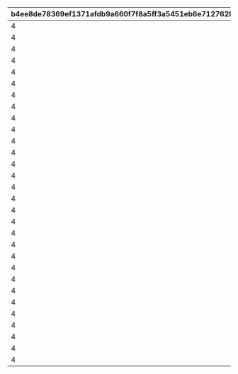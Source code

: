 |b4ee8de78369ef1371afdb9a660f7f8a5ff3a5451eb6e712762fe8de7b172667|d1fd1dd80e6835dba1b6bd32d37a6fab8d81e5ff32e31ac612a5e11b5e0044a9|c4328e64776ddcb120af07fb64eddd27e0364a8bfbc1cd75348b87cb69f9c563|04c4a3ef58b51d5fffe94be75969e1a167d72d8b1c2aa88a44a6084b0fc4c11b|233e541ef61bbe720d8cf300f2e288b04276febb142003e3d321c8eb612397d6|220dd1fd05308e016058e15e583a418acb0889727ab6de978d36372325e47320|1c9e9783d59d7f8bc5bef08c2efeb21a524def3dbf55f586c9cdf01a1a242917|e06e416487677828d98414eeb66f1be81066d6858704a2865a019511b95733a4|bb3a684b0873badaf69814605beaa9f3d2fd5a0e004ce282bd448f6513c3056a|9fa230fea55540ef3abac5958304008dadaf0d827f1f1c5aa9a80b89a9c20a3b|bb6da8df05d22b12a7ba8f646b5dc916a4a05c25e38da0eb4497c05d4421ecae|2737f7ce10e1b0425b90752ced08ea5e4a248cc6a54d230ab63dba74333c0592|03b290fee5934d8a04cac57d2032beb98c6592c9eb6949f190a2e86e4ea1aab1|85f82f4cf9c302c873f6593b4fd5c494752442500585058102a3b6c667f36fd5|c2a5aa8b6fa97c50a614f4477f76b0f1b85391a057fac1fc64c5f14b833f68b0|1daf97f948bb4f115abb83d766995f2ef9d7df7fd48959a585b4801a0390e8ad|f0306363f59db87c5f2d6cef922402f295447cba113058724d1aa163bca8b43f|14b90a34e373c94e0a1e25dc19a2d84a48b06063c3b4a96cd25a2dc657fa4a8e|
| --- | --- | --- | --- | --- | --- | --- | --- | --- | --- | --- | --- | --- | --- | --- | --- | --- | --- |
|4|300000|8|94002|91002|2|3|3|90005|150003|8|12|1001|2|100|20004|1|30|
|4|400000|60|94002|91002|2|3|3|90005|150004|8|12|1001|4|150|140001|2|30|
|4|500000|10|94002|91002|2|3|3|90005|150005|8|12|1001|2|150|20004|3|30|
|4|750000|90|94002|91002|2|3|3|90005|150006|8|12|1001|4|200|140001|4|30|
|4|1000000|1|94002|91002|2|3|3|90005|150007|8|12|1001|2|200|21951|5|30|
|4|300000|8|94002|91002|2|3|3|90005|150003|8|12|1002|2|100|20004|1|30|
|4|400000|60|94002|91002|2|3|3|90005|150004|8|12|1002|4|150|140001|2|30|
|4|500000|10|94002|91002|2|3|3|90005|150005|8|12|1002|2|150|20004|3|30|
|4|750000|90|94002|91002|2|3|3|90005|150006|8|12|1002|4|200|140001|4|30|
|4|1000000|1|94002|91002|2|3|3|90005|150007|8|12|1002|2|200|21951|5|30|
|4|300000|8|94002|91002|4|100|3|150004|150003|8|12|1003|2|50|20004|1|100|
|4|400000|60|94002|91002|2|5|3|90005|150005|8|12|1003|4|100|140001|2|50|
|4|0|10|0|91002|12|500000|3|94002|150006|8|0|1003|2|100|20004|3|50|
|4|750000|90|94002|91002|2|10|3|90005|150007|8|12|1003|4|150|140001|4|50|
|4|0|1|0|91002|12|1000000|3|94002|150008|8|0|1003|2|150|21951|5|50|
|4|300000|8|94002|91002|4|100|3|150004|150003|8|12|1004|2|50|20004|1|100|
|4|400000|60|94002|91002|2|5|3|90005|150005|8|12|1004|4|100|140001|2|50|
|4|0|10|0|91002|12|500000|3|94002|150006|8|0|1004|2|100|20004|3|50|
|4|750000|90|94002|91002|2|10|3|90005|150007|8|12|1004|4|150|140001|4|50|
|4|0|1|0|91002|12|1000000|3|94002|150008|8|0|1004|2|150|21951|5|50|
|4|300000|8|94002|91002|4|100|3|150004|150003|8|12|1005|2|50|20004|1|100|
|4|400000|60|94002|91002|2|5|3|90005|150005|8|12|1005|4|100|140001|2|50|
|4|0|10|0|91002|12|500000|3|94002|150006|8|0|1005|2|100|20004|3|50|
|4|750000|90|94002|91002|2|10|3|90005|150007|8|12|1005|4|150|140001|4|50|
|4|0|1|0|91002|12|1000000|3|94002|150008|8|0|1005|2|150|21951|5|50|
|4|300000|8|94002|91002|4|100|3|150005|150004|8|12|1006|2|50|20004|1|100|
|4|400000|60|94002|91002|2|5|3|90005|150006|8|12|1006|4|100|140001|2|50|
|4|0|10|0|91002|12|500000|3|94002|150007|8|0|1006|2|100|20004|3|50|
|4|750000|90|94002|91002|2|10|3|90005|150008|8|12|1006|4|150|140001|4|50|
|4|0|1|0|91002|12|1000000|3|94002|150009|8|0|1006|2|150|21951|5|50|